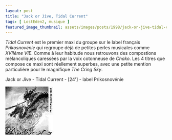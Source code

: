 ```yaml
---
layout: post
title: "Jack or Jive, Tidal Current"
tags: [ LostEden2, musique ]
featured_image_thumbnail: assets/images/posts/1998/jack-or-jive-tidal-current.jpg
--- 
```


*Tidal Current* est le premier maxi du groupe sur le label français *Prikosnovénie* qui regroupe déjà de petites perles musicales comme *XVIIème VIE*. Comme à leur habitude nous retrouvons des compostions mélancoliques caressées par la voix cotonneuse de *Chako*. Les 4 titres que compose ce maxi sont réellement superbes, avec une petite mention particulière pour le magnifique *The Cring Sky*.

Jack or Jive - Tidal Current - [24'] - label Prikosnovénie

![Image](assets/images/posts/1998/jack-or-jive-tidal-current.jpg)